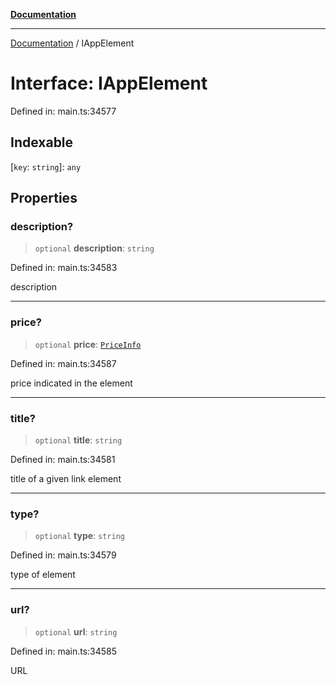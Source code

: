 [**Documentation**](../README.md)

***

[Documentation](../README.md) / IAppElement

# Interface: IAppElement

Defined in: main.ts:34577

## Indexable

\[`key`: `string`\]: `any`

## Properties

### description?

> `optional` **description**: `string`

Defined in: main.ts:34583

description

***

### price?

> `optional` **price**: [`PriceInfo`](../classes/PriceInfo.md)

Defined in: main.ts:34587

price indicated in the element

***

### title?

> `optional` **title**: `string`

Defined in: main.ts:34581

title of a given link element

***

### type?

> `optional` **type**: `string`

Defined in: main.ts:34579

type of element

***

### url?

> `optional` **url**: `string`

Defined in: main.ts:34585

URL

